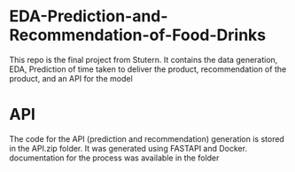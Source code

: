 # EDA-Prediction-and-Recommendation-of-Food-Drinks
This repo is the final project from Stutern. It contains the data generation, EDA, Prediction of time taken to deliver the product, recommendation of the product, and an API for the model

# API
The code for the API (prediction and recommendation) generation is stored in the API.zip folder. It was generated using FASTAPI and Docker.
documentation for the process was available in the folder
